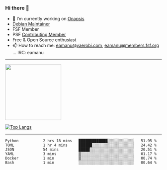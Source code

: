 ### Hi there 👋


- 🔭 I’m currently working on [Onapsis](http://onapsis.com)
- [Debian Maintainer](https://qa.debian.org/developer.php?login=eamanu%40yaerobi.com)
- FSF Member
- PSF [Contributing Member](https://www.python.org/psf/membership/#what-membership-classes-are-there)
- Free & Open Source enthusiast 
- 📫 How to reach me: eamanu@yaerobi.com, eamanu@members.fsf.org ... IRC: eamanu

---

<img height="180em" src="https://github-readme-stats.vercel.app/api?theme=dark&username=eamanu&show_icons=true&hide_border=true&&count_private=true&include_all_commits=true" />

[![Top Langs](https://github-readme-stats.vercel.app/api/top-langs/?theme=dark&username=eamanu&layout=compact)](https://github.com/anuraghazra/github-readme-stats)

---

<!--START_SECTION:waka-->

```text
Python           2 hrs 18 mins   █████████████░░░░░░░░░░░░   51.95 %
TOML             1 hr 4 mins     ██████░░░░░░░░░░░░░░░░░░░   24.42 %
JSON             54 mins         █████░░░░░░░░░░░░░░░░░░░░   20.51 %
YAML             3 mins          ▒░░░░░░░░░░░░░░░░░░░░░░░░   01.17 %
Docker           1 min           ▒░░░░░░░░░░░░░░░░░░░░░░░░   00.74 %
Bash             1 min           ░░░░░░░░░░░░░░░░░░░░░░░░░   00.64 %
```

<!--END_SECTION:waka-->
